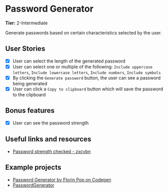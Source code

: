 # Password Generator

**Tier:** 2-Intermediate

Generate passwords based on certain characteristics selected by the user.

## User Stories

- [X] User can select the length of the generated password
- [X] User can select one or multiple of the following: `Include uppercase letters`, `Include lowercase letters`, `Include numbers`, `Include symbols`
- [X] By clicking the `Generate password` button, the user can see a password being generated
- [X] User can click a `Copy to clipboard` button which will save the password to the clipboard

## Bonus features

- [X] User can see the password strength

## Useful links and resources

- [Password strength checked - zxcvbn](https://github.com/dropbox/zxcvbn)

## Example projects

- [Password Generator by Florin Pop on Codepen](https://codepen.io/FlorinPop17/full/BaBePej)
- [PasswordGenerator](https://passwordsgenerator.net)

